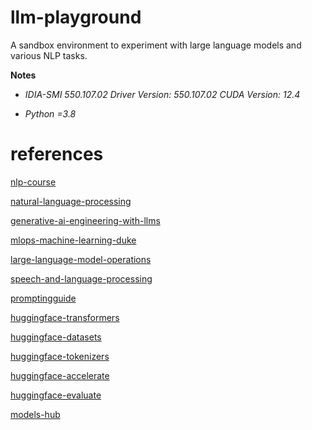 # llm-playground
A sandbox environment to experiment with large language models and various NLP tasks.

**Notes**

- *IDIA-SMI 550.107.02 Driver Version: 550.107.02 CUDA Version: 12.4*

- *Python =3.8*

# references

[nlp-course](https://huggingface.co/learn/nlp-course/chapter1/1)

[natural-language-processing](https://www.coursera.org/specializations/natural-language-processing)

[generative-ai-engineering-with-llms](https://www.coursera.org/specializations/generative-ai-engineering-with-llms)

[mlops-machine-learning-duke](https://www.coursera.org/specializations/mlops-machine-learning-duke)

[large-language-model-operations](https://www.coursera.org/specializations/large-language-model-operations)

[speech-and-language-processing](https://web.stanford.edu/~jurafsky/slp3/)

[promptingguide](https://www.promptingguide.ai/)

[huggingface-transformers](https://github.com/huggingface/transformers)

[huggingface-datasets](https://github.com/huggingface/datasets)

[huggingface-tokenizers](https://github.com/huggingface/tokenizers)

[huggingface-accelerate](https://github.com/huggingface/accelerate)

[huggingface-evaluate](https://github.com/huggingface/evaluate)

[models-hub](https://huggingface.co/models)